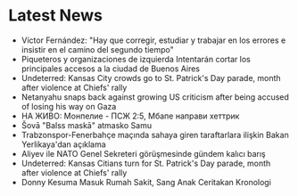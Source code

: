 # Latest News
-  Víctor Fernández: "Hay que corregir, estudiar y trabajar en los errores e insistir en el camino del segundo tiempo"
-  Piqueteros y organizaciones de izquierda Intentarán cortar los principales accesos a la ciudad de Buenos Aires
-  Undeterred: Kansas City crowds go to St. Patrick's Day parade, month after violence at Chiefs' rally
-  Netanyahu snaps back against growing US criticism after being accused of losing his way on Gaza
-  НА ЖИВО: Монпелие - ПСЖ 2:5, Мбапе направи хеттрик
-  Šovā "Balss maskā" atmasko Samu
-  Trabzonspor-Fenerbahçe maçında sahaya giren taraftarlara ilişkin Bakan Yerlikaya'dan açıklama
-  Aliyev ile NATO Genel Sekreteri görüşmesinde gündem kalıcı barış
-  Undeterred: Kansas Citians turn for St. Patrick's Day parade, month after violence at Chiefs' rally
-  Donny Kesuma Masuk Rumah Sakit, Sang Anak Ceritakan Kronologi
